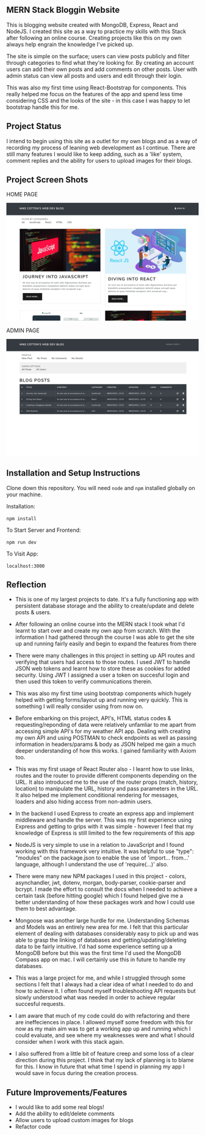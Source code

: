 ## MERN Stack Bloggin Website

This is blogging website created with MongoDB, Express, React and NodeJS. I created this site as a way to practice my skills with this Stack after following an online course. Creating projects like this on my own always help engrain the knowledge I've picked up.

The site is simple on the surface; users can view posts publicly and filter through categories to find what they're looking for. By creating an account users can add their own posts and add comments on other posts. User with admin status can view all posts and users and edit through their login.

This was also my first time using React-Bootstrap for components. This really helped me focus on the features of the app and spend less time considering CSS and the looks of the site - in this case I was happy to let bootstrap handle this for me.

## Project Status

I intend to begin using this site as a outlet for my own blogs and as a way of recording my process of leaning web development as I continue. There are still many features I would like to keep adding, such as a 'like' system, comment replies and the ability for users to upload images for their blogs.

## Project Screen Shots

HOME PAGE

![home page](https://github.com/mikeymuso/blogging-site/blob/master/frontend/public/images/blogging-site.png)

ADMIN PAGE

![admin page](https://github.com/mikeymuso/blogging-site/blob/master/frontend/public/images/admin-view.png)

## Installation and Setup Instructions

Clone down this repository. You will need `node` and `npm` installed globally on your machine.

Installation:

`npm install`

To Start Server and Frontend:

`npm run dev`

To Visit App:

`localhost:3000`

## Reflection

- This is one of my largest projects to date. It's a fully functioning app with persistent database storage and the ability to create/update and delete posts & users.

- After following an online course into the MERN stack I took what I'd learnt to start over and create my own app from scratch. With the information I had gathered through the course I was able to get the site up and running fairly easily and begin to expand the features from there

- There were many challenges in this project in setting up API routes and verifying that users had access to those routes. I used JWT to handle JSON web tokens and learnt how to store these as cookies for added security. Using JWT I assigned a user a token on succesful login and then used this token to verify communications therein.

- This was also my first time using bootstrap components which hugely helped with getting forms/layout up and running very quickly. This is something I will really consider using from now on.

- Before embarking on this project, API's, HTML status codes & requesting/reponding of data were relatively unfamliar to me apart from accessing simple API's for my weather API app. Dealing with creating my own API and using POSTMAN to check endpoints as well as passing information in headers/params & body as JSON helped me gain a much deeper understanding of how this works. I gained familiarity with Axiom too.

- This was my first usage of React Router also - I learnt how to use links, routes and the router to provide different components depending on the URL. It also introduced me to the use of the router props (match, history, location) to manipulate the URL, history and pass parameters in the URL. It also helped me implement conditional rendering for messages, loaders and also hiding access from non-admin users.

- In the backend I used Express to create an express app and implement middleware and handle the server. This was my first experience using Express and getting to grips with it was simple - however I feel that my knowledge of Express is still limited to the few requirements of this app

- NodeJS is very simple to use in a relation to JavaScript and I found working with this framework very intuitive. It was helpful to use "type": "modules" on the package.json to enable the use of 'import... from...' language, although I understand the use of 'require(...)' also.

- There were many new NPM packages I used in this project - colors, asynchandler, jwt, dotenv, morgan, body-parser, cookie-parser and bcrypt. I made the effort to consult the docs when I needed to achieve a certain task (before hitting google) which I found helped give me a better understanding of how these packages work and how I could use them to best advantage.

- Mongoose was another large hurdle for me. Understanding Schemas and Models was an entirely new area for me. I felt that this particular element of dealing with databases considerably easy to pick up and was able to grasp the linking of databases and getting/updating/deleting data to be fairly intuitive. I'd had some experience setting up a MongoDB before but this was the first time I'd used the MongoDB Compass app on mac. I will certainly use this in future to handle my databases.

- This was a large project for me, and while I struggled through some sections I felt that I always had a clear idea of what I needed to do and how to achieve it. I often found myself troubleshooting API requests but slowly understood what was needed in order to achieve regular succesful requests.

- I am aware that much of my code could do with refactoring and there are ineffeciences in place. I allowed myself some freedom with this for now as my main aim was to get a working app up and running which I could evaluate, and see where my weaknesses were and what I should consider when I work with this stack again.

- I also suffered from a little bit of feature creep and some loss of a clear direction during this project. I think that my lack of planning is to blame for this. I know in future that what time I spend in planning my app I would save in focus during the creation process.

## Future Improvements/Features

- I would like to add some real blogs!
- Add the ability to edit/delete comments
- Allow users to upload custom images for blogs
- Refactor code
